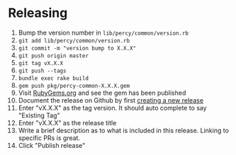 # Releasing

1. Bump the version number in `lib/percy/common/version.rb`
1. `git add lib/percy/common/version.rb`
1. `git commit -m "version bump to X.X.X"`
1. `git push origin master`
1. `git tag vX.X.X`
1. `git push --tags`
1. `bundle exec rake build`
1. `gem push pkg/percy-common-X.X.X.gem`
1. Visit [RubyGems.org](https://rubygems.org/gems/percy-common) and see the gem has been published
1. Document the release on Github by first [creating a new release](https://github.com/percy/percy-common/releases/new)
1. Enter "vX.X.X" as the tag version. It should auto complete to say "Existing Tag"
1. Enter "vX.X.X" as the release title
1. Write a brief description as to what is included in this release. Linking to specific PRs is great.
1. Click "Publish release"
